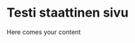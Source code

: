 # Testi staattinen sivu
<!-- date: 2022-11-12 22:00:00 -->
<!-- tags: testi,testi2 -->
<!-- type: static -->
Here comes your content
